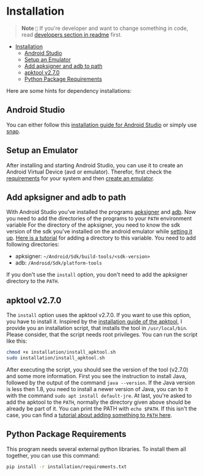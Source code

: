# Installation

> **Note `📝`** If you're developer and want to change something in code, read [developers section in readme](/README.md#for-developers) first.

- [Installation](#installation)
  - [Android Studio](#android-studio)
  - [Setup an Emulator](#setup-an-emulator)
  - [Add apksigner and adb to path](#add-apksigner-and-adb-to-path)
  - [apktool v2.7.0](#apktool-v270)
  - [Python Package Requirements](#python-package-requirements)

Here are some hints for dependency installations:

## Android Studio

You can either follow this [installation guide for Android Studio][android_studio_install_linux] or simply use [snap][android_studio_snap].

## Setup an Emulator

After installing and starting Android Studio, you can use it to create an Android Virtual Device (avd or emulator). Therefor, first check the [requirements][android_studio_run_emulator_requirements] for your system and then [create an emulator][android_studio_run_emulator_avd].

## Add apksigner and adb to path

With Android Studio you've installed the programs [apksigner][apksigner] and [adb][android_debug_bridge]. Now you need to add the directories of the programs to your `PATH` environment variable For the directory of the apksigner, you need to know the sdk version of the sdk you've installed on the android emulator while [setting it up](#setup-an-emulator). [Here is a tutorial][add_to_path] for adding a directory to this variable. You need to add following directories:

- apksigner: `~/Android/Sdk/build-tools/<sdk-version>`
- adb: `/Android/Sdk/platform-tools`

If you don't use the `install` option, you don't need to add the apksigner directory to the `PATH`.

## apktool v2.7.0

The `install` option uses the apktool v2.7.0. If you want to use this option, you have to install it. Inspired by the [installation guide of the apktool][apktool_install], I provide you an installation script, that installs the tool in `/usr/local/bin`. Please consider, that the script needs root privileges. You can run the script like this:

```bash
chmod +x installation/install_apktool.sh
sudo installation/install_apktool.sh
```

After executing the script, you should see the version of the tool (v2.7.0) and some more information. First you see the instruction to install Java, followed by the output of the command `java --version`. If the Java version is less then 1.8, you need to install a newer version of Java, you can to it with the command `sudo apt install default-jre`. At last, you're asked to add the apktool to the `PATH`, normally the directory given above should be already be part of it. You can print the PATH with `echo $PATH`. If this isn't the case, you can find a [tutorial about adding something to `PATH` here][add_to_path].

## Python Package Requirements

This program needs several external python libraries. To install them all together, you can use this command:

```bash
pip install -r installation/requirements.txt
```

<!-- external links -->

[add_to_path]: https://linuxize.com/post/how-to-add-directory-to-path-in-linux/ "Tutorial for adding something to PATH"
[android_debug_bridge]: https://developer.android.com/studio/command-line/adb "Android developers page of ADB"
[android_studio_install_linux]: https://developer.android.com/studio/install#linux "Androids own linux installation guide for Android Studio"
[android_studio_run_emulator_avd]: https://developer.android.com/studio/run/emulator#avd "Android Studio guide for running apps on an emulator. This link leads to the first Step: Create an Android Virtual Device"
[android_studio_run_emulator_requirements]: https://developer.android.com/studio/run/emulator#requirements "Android Studio guide for running apps on an emulator. This link leads to the first Step: Emulator system requirements"
[android_studio_snap]: https://snapcraft.io/android-studio "Snap page of Android Studio"
[apksigner]: https://developer.android.com/studio/command-line/
[apktool_install]: https://ibotpeaches.github.io/Apktool/install/ "apktool installation instructions"
